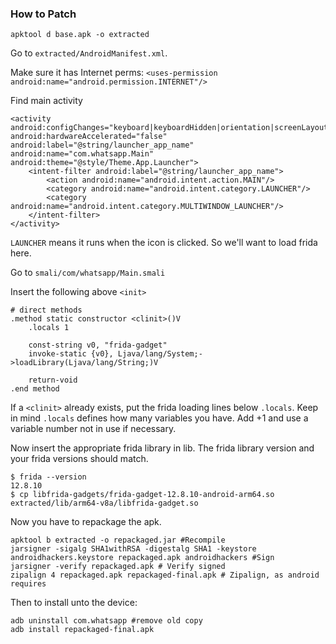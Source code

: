 ### How to Patch

`apktool d base.apk -o extracted`

Go to `extracted/AndroidManifest.xml`.

Make sure it has Internet perms: `<uses-permission android:name="android.permission.INTERNET"/>`

Find main activity

```
<activity android:configChanges="keyboard|keyboardHidden|orientation|screenLayout|screenSize|smallestScreenSize|uiMode" android:hardwareAccelerated="false" android:label="@string/launcher_app_name" android:name="com.whatsapp.Main" android:theme="@style/Theme.App.Launcher">
    <intent-filter android:label="@string/launcher_app_name">
        <action android:name="android.intent.action.MAIN"/>
        <category android:name="android.intent.category.LAUNCHER"/>
        <category android:name="android.intent.category.MULTIWINDOW_LAUNCHER"/>
    </intent-filter>
</activity>
```

`LAUNCHER` means it runs when the icon is clicked. So we'll want to load frida here.

Go to `smali/com/whatsapp/Main.smali`

Insert the following above `<init>`

```
# direct methods
.method static constructor <clinit>()V
    .locals 1

    const-string v0, "frida-gadget"
    invoke-static {v0}, Ljava/lang/System;->loadLibrary(Ljava/lang/String;)V

    return-void
.end method
```

If a `<clinit>` already exists, put the frida loading lines below `.locals`. Keep in mind `.locals` defines how many variables you have. Add +1 and use a variable number not in use if necessary.

Now insert the appropriate frida library in lib. The frida library version and your frida versions should match.

```
$ frida --version
12.8.10
$ cp libfrida-gadgets/frida-gadget-12.8.10-android-arm64.so extracted/lib/arm64-v8a/libfrida-gadget.so
```

Now you have to repackage the apk.

```
apktool b extracted -o repackaged.jar #Recompile
jarsigner -sigalg SHA1withRSA -digestalg SHA1 -keystore androidhackers.keystore repackaged.apk androidhackers #Sign
jarsigner -verify repackaged.apk # Verify signed
zipalign 4 repackaged.apk repackaged-final.apk # Zipalign, as android requires
```

Then to install unto the device:
```
adb uninstall com.whatsapp #remove old copy
adb install repackaged-final.apk
```

